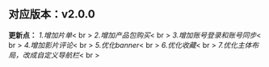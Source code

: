 ## 对应版本：v2.0.0

**更新点：**
*1.增加片单*< br >
*2.增加产品包购买*< br >
*3.增加账号登录和账号同步*< br >
*4.增加影片评论*< br >
*5.优化banner*< br >
*6.优化收藏*< br >
*7.优化主体布局，改成自定义导航栏*< br >




